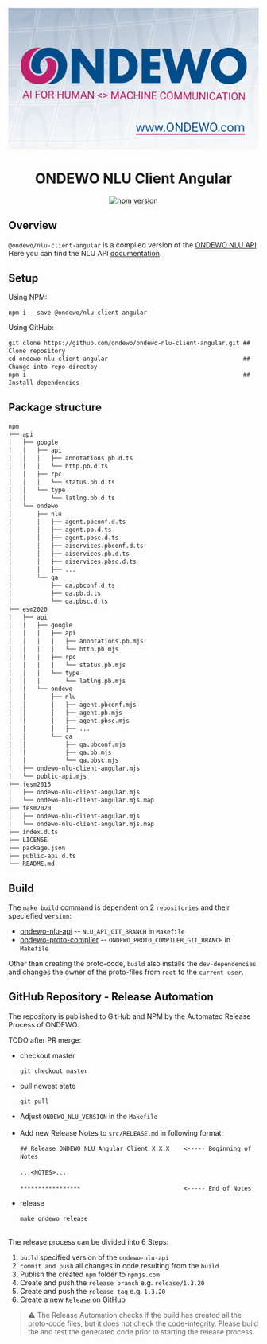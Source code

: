 <p align="center">
  <a href="https://www.ondewo.com">
    <img alt="ONDEWO Logo" src="https://raw.githubusercontent.com/ondewo/ondewo-logos/master/github/ondewo_logo_github_2.png"/>
  </a>
  <h1 align="center">
    ONDEWO NLU Client Angular
  </h1>
  <p align="center">
    <a href="https://badge.fury.io/js/%40ondewo%2Fnlu-client-angular"><img src="https://badge.fury.io/js/%40ondewo%2Fnlu-client-angular.svg" alt="npm version" height="32"></a>
  </p>
</p>

## Overview

`@ondewo/nlu-client-angular` is a compiled version of the [ONDEWO NLU API](https://github.com/ondewo/ondewo-nlu-api). Here you can find the NLU API [documentation](https://ondewo.github.io).

## Setup

Using NPM:

```shell
npm i --save @ondewo/nlu-client-angular
```

Using GitHub:

```shell
git clone https://github.com/ondewo/ondewo-nlu-client-angular.git ## Clone repository
cd ondewo-nlu-client-angular                                      ## Change into repo-directoy
npm i                                                             ## Install dependencies
```

## Package structure
```
npm
├── api
│   ├── google
│   │   ├── api
│   │   │   ├── annotations.pb.d.ts
│   │   │   └── http.pb.d.ts
│   │   ├── rpc
│   │   │   └── status.pb.d.ts
│   │   └── type
│   │       └── latlng.pb.d.ts
│   └── ondewo
│       ├── nlu
│       │   ├── agent.pbconf.d.ts
│       │   ├── agent.pb.d.ts
│       │   ├── agent.pbsc.d.ts
│       │   ├── aiservices.pbconf.d.ts
│       │   ├── aiservices.pb.d.ts
│       │   ├── aiservices.pbsc.d.ts
│       │   ├── ...
│       └── qa
│           ├── qa.pbconf.d.ts
│           ├── qa.pb.d.ts
│           └── qa.pbsc.d.ts
├── esm2020
│   ├── api
│   │   ├── google
│   │   │   ├── api
│   │   │   │   ├── annotations.pb.mjs
│   │   │   │   └── http.pb.mjs
│   │   │   ├── rpc
│   │   │   │   └── status.pb.mjs
│   │   │   └── type
│   │   │       └── latlng.pb.mjs
│   │   └── ondewo
│   │       ├── nlu
│   │       │   ├── agent.pbconf.mjs
│   │       │   ├── agent.pb.mjs
│   │       │   ├── agent.pbsc.mjs
│   │       │   ├── ...
│   │       └── qa
│   │           ├── qa.pbconf.mjs
│   │           ├── qa.pb.mjs
│   │           └── qa.pbsc.mjs
│   ├── ondewo-nlu-client-angular.mjs
│   └── public-api.mjs
├── fesm2015
│   ├── ondewo-nlu-client-angular.mjs
│   └── ondewo-nlu-client-angular.mjs.map
├── fesm2020
│   ├── ondewo-nlu-client-angular.mjs
│   └── ondewo-nlu-client-angular.mjs.map
├── index.d.ts
├── LICENSE
├── package.json
├── public-api.d.ts
└── README.md
```
[comment]: <> (START OF GITHUB README)
## Build

The `make build` command is dependent on 2 `repositories` and their speciefied `version`:
  - [ondewo-nlu-api](https://github.com/ondewo/ondewo-nlu-api) -- `NLU_API_GIT_BRANCH` in `Makefile`
  - [ondewo-proto-compiler](https://github.com/ondewo/ondewo-proto-compiler) -- `ONDEWO_PROTO_COMPILER_GIT_BRANCH` in `Makefile`

Other than creating the proto-code, `build` also installs the `dev-dependencies` and changes the owner of the proto-files from `root` to the `current user`.

## GitHub Repository - Release Automation

The repository is published to GitHub and NPM by the Automated Release Process of ONDEWO.

TODO after PR merge:
- checkout master
  ```shell
  git checkout master
  ```
- pull newest state
  ```shell
  git pull
  ```
- Adjust `ONDEWO_NLU_VERSION` in the `Makefile` <br><br>
- Add new Release Notes to `src/RELEASE.md` in following format:
  ```
  ## Release ONDEWO NLU Angular Client X.X.X    <----- Beginning of Notes

  ...<NOTES>...

  *****************                             <----- End of Notes
  ```
- release
  ```shell
  make ondewo_release
  ```
<br>
The release process can be divided into 6 Steps:

1. `build` specified version of the `ondewo-nlu-api`
2. `commit and push` all changes in code resulting from the `build`
3. Publish the created `npm` folder to `npmjs.com`
4. Create and push the `release branch` e.g. `release/1.3.20`
5. Create and push the `release tag` e.g. `1.3.20`
6. Create a new `Release` on GitHub

> :warning:  The Release Automation checks if the build has created all the proto-code files, but it does not check the code-integrity. Please build the and test the generated code prior to starting the release process.

[comment]: <> (END OF GITHUB README)
